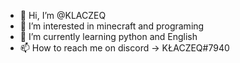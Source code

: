 - 👋 Hi, I’m @KLACZEQ
- 👀 I’m interested in minecraft and programing
- 🌱 I’m currently learning python and English
- 📫 How to reach me on discord -> KŁACZEQ#7940

<!---
KLACZEQ/KLACZEQ is a ✨ special ✨ repository because its `README.md` (this file) appears on your GitHub profile.
You can click the Preview link to take a look at your changes.
--->
